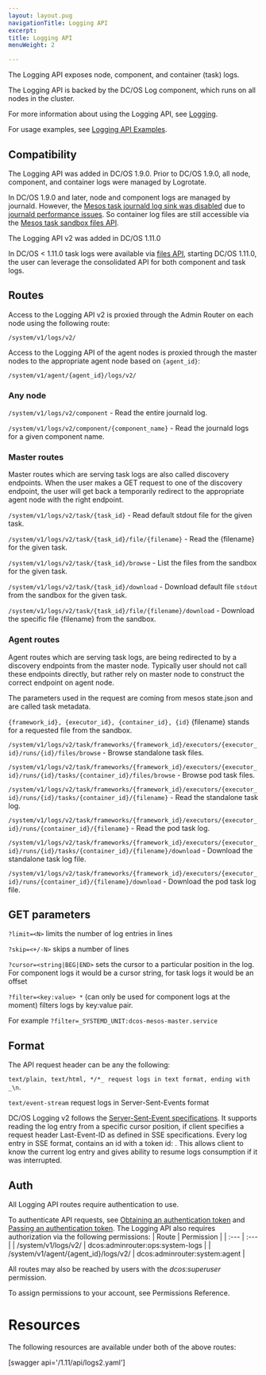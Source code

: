 ```yaml
---
layout: layout.pug
navigationTitle: Logging API
excerpt:
title: Logging API
menuWeight: 2

---
```


The Logging API exposes node, component, and container (task) logs.

The Logging API is backed by the DC/OS Log component, which runs on all nodes in the cluster.

For more information about using the Logging API, see [Logging](/1.11/monitoring/logging/index.md).

For usage examples, see [Logging API Examples](/1.11/monitoring/logging/logging-api-examples/index.md).

## Compatibility

The Logging API was added in DC/OS 1.9.0. Prior to DC/OS 1.9.0, all node, component, and container logs were managed by Logrotate.

In DC/OS 1.9.0 and later, node and component logs are managed by journald. However, the [Mesos task journald log sink was disabled](https://github.com/dcos/dcos/pull/1269) due to [journald performance issues](https://github.com/systemd/systemd/issues/5102). So container log files are still accessible via the [Mesos task sandbox files API](http://mesos.apache.org/documentation/latest/sandbox/).

The Logging API v2 was added in DC/OS 1.11.0

In DC/OS < 1.11.0 task logs were available via [files API](http://mesos.apache.org/documentation/latest/endpoints/#files-1), starting DC/OS 1.11.0, the user can leverage the consolidated API for both component and task logs.

## Routes
Access to the Logging API v2 is proxied through the Admin Router on each node using the following route:

```
/system/v1/logs/v2/
```

Access to the Logging API of the agent nodes is proxied through the master nodes to the appropriate agent node based on `{agent_id}`:

```
/system/v1/agent/{agent_id}/logs/v2/
```

### Any node
`/system/v1/logs/v2/component` - Read the entire journald log.

`/system/v1/logs/v2/component/{component_name}` - Read the journald logs for a given component name.

### Master routes
Master routes which are serving task logs are also called discovery endpoints. When the user makes a GET request to one of the discovery endpoint, the user will get back a temporarily redirect to the appropriate agent node with the right endpoint.

`/system/v1/logs/v2/task/{task_id}` - Read default stdout file for the given task.

`/system/v1/logs/v2/task/{task_id}/file/{filename}` - Read the {filename} for the given task.

`/system/v1/logs/v2/task/{task_id}/browse` - List the files from the sandbox for the given task.

`/system/v1/logs/v2/task/{task_id}/download` - Download default file `stdout` from the sandbox for the given task.

`/system/v1/logs/v2/task/{task_id}/file/{filename}/download` - Download the specific file {filename} from the sandbox.

### Agent routes
Agent routes which are serving task logs, are being redirected to by a discovery endpoints from the master node. Typically user should not call these endpoints directly, but rather rely on master node to construct the correct endpoint on agent node.

The parameters used in the request are coming from mesos state.json and are called task metadata.

`{framework_id}, {executor_id}, {container_id}, {id}` {filename} stands for a requested file from the sandbox.

`/system/v1/logs/v2/task/frameworks/{framework_id}/executors/{executor_id}/runs/{id}/files/browse` - Browse standalone task files.

`/system/v1/logs/v2/task/frameworks/{framework_id}/executors/{executor_id}/runs/{id}/tasks/{container_id}/files/browse` - Browse pod task files.

`/system/v1/logs/v2/task/frameworks/{framework_id}/executors/{executor_id}/runs/{id}/tasks/{container_id}/{filename}` - Read the standalone task log.

`/system/v1/logs/v2/task/frameworks/{framework_id}/executors/{executor_id}/runs/{container_id}/{filename}` - Read the pod task log.

`/system/v1/logs/v2/task/frameworks/{framework_id}/executors/{executor_id}/runs/{id}/tasks/{container_id}/{filename}/download` - Download the standalone task log file.

`/system/v1/logs/v2/task/frameworks/{framework_id}/executors/{executor_id}/runs/{container_id}/{filename}/download` - Download the pod task log file.

## GET parameters
`?limit=<N>` limits the number of log entries in lines

`?skip=<+/-N>` skips a number of lines

`?cursor=<string|BEG|END>` sets the cursor to a particular position in the log. For component logs it would be a cursor string, for task logs it would be an offset

`?filter=<key:value> *` (can only be used for component logs at the moment) filters logs by key:value pair.

For example `?filter=_SYSTEMD_UNIT:dcos-mesos-master.service`



## Format
The API request header can be any the following:

`text/plain, text/html, */*_ request logs in text format, ending with _\n`.

`text/event-stream` request logs in Server-Sent-Events format

DC/OS Logging v2 follows the [Server-Sent-Event specifications](https://www.w3.org/TR/2009/WD-eventsource-20090421/). It supports reading the log entry from a specific cursor position, if client specifies a request header Last-Event-ID as defined in SSE specifications. Every log entry in SSE format, contains an id with a token id: <token>. This allows client to know the current log entry and gives ability to resume logs consumption if it was interrupted.

## Auth
All Logging API routes require authentication to use.

To authenticate API requests, see [Obtaining an authentication token](https://docs.mesosphere.com/1.11/security/ent/iam-api/#/obtaining-an-authentication-token) and [Passing an authentication token](https://docs.mesosphere.com/1.11/security/ent/iam-api/#/passing-an-authentication-token).
The Logging API also requires authorization via the following permissions:
| Route |  Permission |
| :---  | :---        |
| /system/v1/logs/v2/ | dcos:adminrouter:ops:system-logs |
| /system/v1/agent/{agent_id}/logs/v2/ | dcos:adminrouter:system:agent |

All routes may also be reached by users with the _dcos:superuser_ permission.

To assign permissions to your account, see Permissions Reference.

 # Resources

 The following resources are available under both of the above routes:

 [swagger api='/1.11/api/logs2.yaml']

